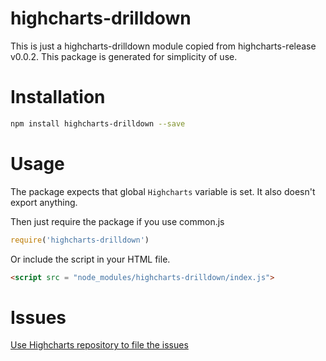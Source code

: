 # highcharts-drilldown
This is just a highcharts-drilldown module copied from highcharts-release v0.0.2.
This package is generated for simplicity of use.

# Installation
```bash
npm install highcharts-drilldown --save
```
# Usage
The package expects that global `Highcharts` variable is set.
It also doesn't export anything.

Then just require the package if you use common.js
```javascript
require('highcharts-drilldown')
```

Or include the script in your HTML file.
```html
<script src = "node_modules/highcharts-drilldown/index.js">
```
# Issues
[Use Highcharts repository to file the issues](https://github.com/highslide-software/highcharts.com/issues)


